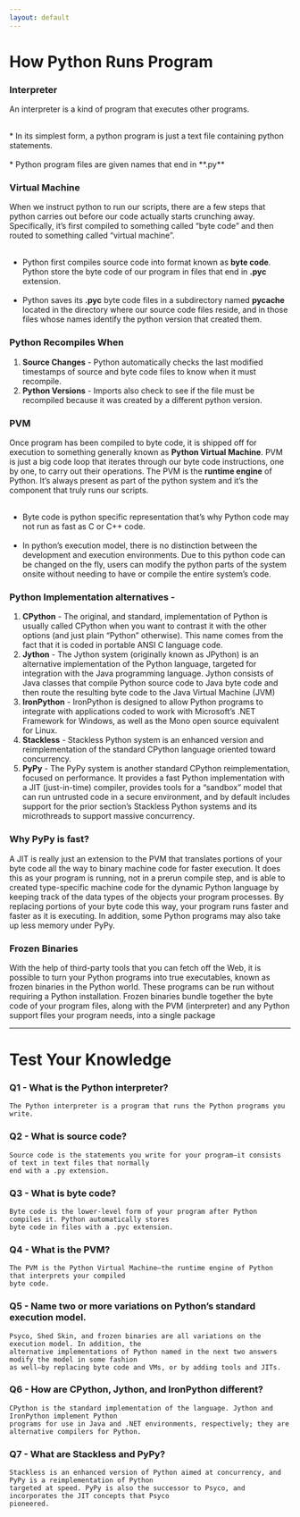 ```yaml
---
layout: default
---
```


# How Python Runs Program

### Interpreter

An interpreter is a kind of program that executes other programs.

<br>
*   In its simplest form, a python program is just a text file containing python statements.
<br><br>
*   Python program files are given names that end in **.py**

### Virtual Machine

When we instruct python to run our scripts, there are a few steps that python carries out before our code actually starts crunching away. Specifically, it’s first compiled to something called “byte code” and then routed to something called “virtual machine”.
<br><br>
*   Python first compiles source code into format known as **byte code**. Python store the byte code of our program in files that end in **.pyc** extension.
<br><br>
*   Python saves its **.pyc** byte code files in a subdirectory named **__pycache__** located in the directory where our source code files reside, and in those files whose names identify the python version that created them.

### Python Recompiles When
1. **Source Changes** - Python automatically checks the last modified timestamps of source and byte code files to know when it must recompile.
2. **Python Versions** - Imports also check to see if the file must be recompiled because it was created by a different python version.

### PVM
Once program has been compiled to byte code, it is shipped off for execution to something generally known as **Python Virtual Machine**. PVM is just a big code loop that iterates through our byte code instructions, one by one, to carry out their operations. The PVM is the **runtime engine** of Python. It’s always present as part of the python system and it’s the component that truly runs our scripts.
<br><br>
*   Byte code is python specific representation that’s why Python code may not run as fast as C or C++ code.
<br><br>
*   In python’s execution model, there is no distinction between the development and execution environments. Due to this python code can be changed on the fly, users can modify the python parts of the system onsite without needing to have or compile the entire system’s code.

### Python Implementation alternatives -
1. **CPython** - The original, and standard, implementation of Python is usually called CPython when you want to contrast it with the other options (and just plain “Python” otherwise). This name comes from the fact that it is coded in portable ANSI C language code.
2. **Jython** - The Jython system (originally known as JPython) is an alternative implementation of the Python language, targeted for integration with the Java programming language. Jython consists of Java classes that compile Python source code to Java byte code and then route the resulting byte code to the Java Virtual Machine (JVM)
3. **IronPython** - IronPython is designed to allow Python programs to integrate with applications coded to work with Microsoft’s .NET Framework for Windows, as well as the Mono open source equivalent for Linux.
4. **Stackless** - Stackless Python system is an enhanced version and reimplementation of the standard CPython language oriented toward concurrency.
5. **PyPy** - The PyPy system is another standard CPython reimplementation, focused on performance. It provides a fast Python implementation with a JIT (just-in-time) compiler, provides tools for a “sandbox” model that can run untrusted code in a secure environment, and by default includes support for the prior section’s Stackless Python systems and its microthreads to support massive concurrency.

### Why PyPy is fast?
A JIT is really just an extension to the PVM that translates portions of your byte code all the way to binary machine code for faster execution. It does this as your program is running, not in a prerun compile step, and is able to created type-specific machine code for the dynamic Python language by keeping track of the data types of the objects your program processes. By replacing portions of your byte code this way, your program runs faster and faster as it is executing. In addition, some Python programs may also take up less memory under PyPy.

### Frozen Binaries
With the help of third-party tools that you can fetch off the Web, it is possible to turn your Python programs into true executables, known as frozen binaries in the Python world. These programs can be run without requiring a Python installation. Frozen binaries bundle together the byte code of your program files, along with the PVM (interpreter) and any Python support files your program needs, into a single package

* * *

# Test Your Knowledge

### Q1 - What is the Python interpreter?

```
The Python interpreter is a program that runs the Python programs you write.
```

### Q2 - What is source code?

```
Source code is the statements you write for your program—it consists of text in text files that normally
end with a .py extension.
```

### Q3 - What is byte code?

```
Byte code is the lower-level form of your program after Python compiles it. Python automatically stores 
byte code in files with a .pyc extension.
```

### Q4 - What is the PVM?

```
The PVM is the Python Virtual Machine—the runtime engine of Python that interprets your compiled 
byte code.
```

### Q5 - Name two or more variations on Python’s standard execution model.

```
Psyco, Shed Skin, and frozen binaries are all variations on the execution model. In addition, the 
alternative implementations of Python named in the next two answers modify the model in some fashion 
as well—by replacing byte code and VMs, or by adding tools and JITs.
```

### Q6 - How are CPython, Jython, and IronPython different?

```
CPython is the standard implementation of the language. Jython and IronPython implement Python 
programs for use in Java and .NET environments, respectively; they are alternative compilers for Python.
```

### Q7 - What are Stackless and PyPy?

```
Stackless is an enhanced version of Python aimed at concurrency, and PyPy is a reimplementation of Python 
targeted at speed. PyPy is also the successor to Psyco, and incorporates the JIT concepts that Psyco 
pioneered.
```
